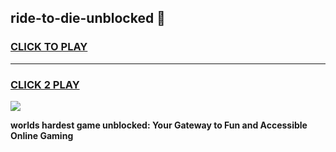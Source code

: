 
## ride-to-die-unblocked 👋
<h3>
<a href="https://premium.freeplayer.one?title=ride-to-die-unblocked&ref=14F">CLICK TO PLAY</a></h3>
<hr>

<h3>
<a href="https://premium.freeplayer.one?title=ride-to-die-unblocked&ref=14F">CLICK 2 PLAY</a>
  
</h3>

<a href="https://premium.freeplayer.one?title=ride-to-die-unblocked&ref=12F/"><img src="https://clearcache.store/games.png"></a>


**worlds hardest game unblocked: Your Gateway to Fun and Accessible Online Gaming**
